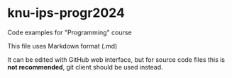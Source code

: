 # knu-ips-progr2024
Code examples for "Programming" course

This file uses Markdown format (.md)

It can be edited with GitHub web interface, but for source code files this is **not recommended**, git client should be used instead.
